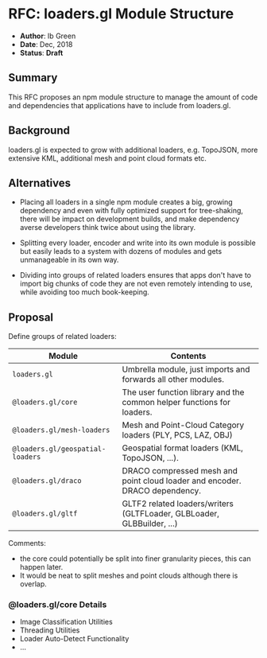 # RFC: loaders.gl Module Structure

* **Author**: Ib Green
* **Date**: Dec, 2018
* **Status**: **Draft**


## Summary

This RFC proposes an npm module structure to manage the amount of code and dependencies that applications have to include from loaders.gl.


## Background

loaders.gl is expected to grow with additional loaders, e.g. TopoJSON, more extensive KML, additional mesh and point cloud formats etc.


## Alternatives

* Placing all loaders in a single npm module creates a big, growing dependency and even with fully optimized support for tree-shaking, there will be impact on development builds, and make dependency averse developers think twice about using the library.

* Splitting every loader, encoder and write into its own module is possible but easily leads to a system with dozens of modules and gets unmanageable in its own way.

* Dividing into groups of related loaders ensures that apps don't have to import big chunks of code they are not even remotely intending to use, while avoiding too much book-keeping.


## Proposal

Define groups of related loaders:

| Module                     | Contents  |
| ---                        | ---       |
| `loaders.gl`               | Umbrella module, just imports and forwards all other modules. |
| `@loaders.gl/core`         | The user function library and the common helper functions for loaders. |
| `@loaders.gl/mesh-loaders` | Mesh and Point-Cloud Category loaders (PLY, PCS, LAZ, OBJ) |
| `@loaders.gl/geospatial-loaders` | Geospatial format loaders (KML, TopoJSON, ...). |
| `@loaders.gl/draco`        | DRACO compressed mesh and point cloud loader and encoder. DRACO dependency. |
| `@loaders.gl/gltf`         | GLTF2 related loaders/writers (GLTFLoader, GLBLoader, GLBBuilder, ...) |

Comments:
* the core could potentially be split into finer granularity pieces, this can happen later.
* It would be neat to split meshes and point clouds although there is overlap.


### @loaders.gl/core Details

* Image Classification Utilities
* Threading Utilities
* Loader Auto-Detect Functionality
* ...

